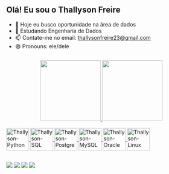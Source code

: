 ## Olá! Eu sou o Thallyson Freire

- 🔭 Hoje eu busco oportunidade na área de dados
- 🌱 Estudando Engenharia de Dados
- 📫 Contate-me no email: thallysonfreire23@gmail.com
- 😄 Pronouns: ele/dele
##

<div align="center">
  <a href="https://engthallysonfreire.github.io/portfolio/">
  <img height="160em" src="https://github-readme-stats.vercel.app/api?username=engthallysonfreire&show_icons=true&theme=radical&include_all_commits=true"/>
  <img height="160em" src="https://github-readme-stats.vercel.app/api/top-langs/?username=engthallysonfreire&layout=compact&langs_count=7&theme=radical"/>
</div>


<div style="display: inline_block"><br>
  
  <img align="center" alt="Thallyson-Python" height="60" width="60" src="https://cdn.jsdelivr.net/gh/devicons/devicon/icons/python/python-original-wordmark.svg" />
  <img align="center" alt="Thallyson-SQL" height="60" width="60" src="https://cdn.jsdelivr.net/gh/devicons/devicon/icons/microsoftsqlserver/microsoftsqlserver-plain-wordmark.svg" />
  <img align="center" alt="Thallyson-Postgre" height="60" width="60" src="https://cdn.jsdelivr.net/gh/devicons/devicon/icons/postgresql/postgresql-original-wordmark.svg" />
  <img align="center" alt="Thallyson-MySQL" height="60" width="60" src="https://cdn.jsdelivr.net/gh/devicons/devicon/icons/mysql/mysql-original-wordmark.svg" />
  <img align="center" alt="Thallyson-Oracle" height="60" width="60" src="https://cdn.jsdelivr.net/gh/devicons/devicon/icons/oracle/oracle-original.svg" />
  <img align="center" alt="Thallyson-Linux" height="60" width="60" src="https://cdn.jsdelivr.net/gh/devicons/devicon/icons/linux/linux-original.svg" />
</div>

##

<div>
  <a href="https://instagram.com/thallysonfreire_" target="_blank"><img src="https://img.shields.io/badge/-Instagram-%23E4405F?style=for-the-badge&logo=instagram&logoColor=white" target="_blank"></a>
  <a href = "mailto:thallysonfreire23@gmail.com"><img src="https://img.shields.io/badge/-Gmail-%23333?style=for-the-badge&logo=gmail&logoColor=white" target="_blank"></a>
  <a href="https://www.linkedin.com/in/thallysonfreire" target="_blank"><img src="https://img.shields.io/badge/-LinkedIn-%230077B5?style=for-the-badge&logo=linkedin&logoColor=white" target="_blank"></a>
  <a href="https://wa.me/5583988863315" target="_blank"><img src="https://img.shields.io/badge/WhatsApp-25D366?style=for-the-badge&logo=whatsapp&logoColor=white"
</div>
